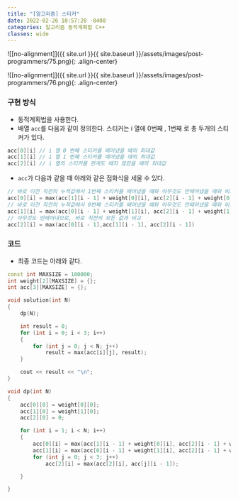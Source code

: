 ```yaml
---
title: "[알고리즘] 스티커"
date: 2022-02-26 10:57:28 -0400
categories: 알고리즘 동적계획법 C++
classes: wide
---
```


![[no-alignment]]({{ site.url }}{{ site.baseurl }}/assets/images/post-programmers/75.png){: .align-center}

![[no-alignment]]({{ site.url }}{{ site.baseurl }}/assets/images/post-programmers/76.png){: .align-center}

### 구현 방식

- 동적계획법을 사용한다.
- 배열 `acc`를 다음과 같이 정의한다. 스티커는 i 열에 0번째 , 1번째 로 총 두개의 스티커가 있다.

```cpp
acc[0][i] // i 열 0 번째 스티커를 떼어냈을 때의 최대값
acc[1][i] // i 열 1 번째 스티커를 떼어냈을 때의 최대값
acc[2][i] // i 열의 스티커를 한개도 떼지 않았을 때의 최대값
```

- `acc`가 다음과 같을 때 아래와 같은 점화식을 세울 수 있다.

```cpp
// 바로 이전 직전의 누적값에서 1번째 스티커를 떼어냈을 때와 아무것도 안떼어냈을 때와 비교 (바로 직전 누적값 중 0번째 스티커를 떼어낸건 변을 마주하므로 불가)
acc[0][i] = max(acc[1][i - 1] + weight[0][i], acc[2][i - 1] + weight[0][i])
// 바로 이전 직전의 누적값에서 0번째 스티커를 떼어냈을 때와 아무것도 안떼어냈을 때와 비교 (바로 직전 누적값 중 1번째 스티커를 떼어낸건 변을 마주하므로 불가)
acc[1][i] = max(acc[0][i - 1] + weight[1][i], acc[2][i - 1] + weight[1][i])
// 아무것도 안떼어내므로, 바로 직전의 모든 값과 비교
acc[2][i] = max(acc[0][i - 1],acc[1][i - 1], acc[2][i - 1])
```

### 코드

- 최종 코드는 아래와 같다.


```cpp
const int MAXSIZE = 100000;
int weight[2][MAXSIZE] = {};
int acc[3][MAXSIZE] = {};

void solution(int N)
{
	dp(N);

	int result = 0;
	for (int i = 0; i < 3; i++)
	{
		for (int j = 0; j < N; j++)
			result = max(acc[i][j], result);
	}

	cout << result << "\n";
}

void dp(int N)
{
	acc[0][0] = weight[0][0];
	acc[1][0] = weight[1][0];
	acc[2][0] = 0;

	for (int i = 1; i < N; i++)
	{
		acc[0][i] = max(acc[1][i - 1] + weight[0][i], acc[2][i - 1] + weight[0][i]);
		acc[1][i] = max(acc[0][i - 1] + weight[1][i], acc[2][i - 1] + weight[1][i]);
		for (int j = 0; j < 3; j++)
			acc[2][i] = max(acc[2][i], acc[j][i - 1]);

	}

}
```
